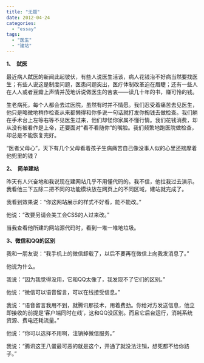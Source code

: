```yaml
---
title: "无题"
date: 2012-04-24
categories: 
  - "essay"
tags: 
  - "医生"
  - "建站"
---
```


**1、  弑医**

最近病人弑医的新闻此起彼伏，有些人说医生活该，病人花钱治不好病当然要找医生；有些人说这是制度问题，医患问题突出，医疗体制改革迫在眉睫；还有一些人在人人或者豆瓣上声情并茂地诉说做医生的苦衷——读几十年的书，赚可怜的钱。

生老病死，每个人都会去过医院，虽然有时并不情愿。我们忍受着痛苦去见医生，他只是略微地稍作检查从来都懒得和你多说一句话就打发你掏钱去做检查。我们躺在手术台上左等右等不见医生过来，他们却怪你家属不懂行情。我们花钱消费，却从没有被看作是上帝，还要面对“看不看随你”的嘴脸。我们频繁地跑医院做检查，却总是不能恢复完好。

“医者父母心”，天下有几个父母看着孩子生病痛苦自己像没事人似的心里还揣摩着他兜里的钱？

**2、  简单建站**

昨天有人兴奋地和我说现在建网站几乎不用懂代码的。我不信，他拉我过去演示。我看他三下五除二把不同的功能模块放在网页上的不同区域，建站就完成了。

我看到效果说：“你这网站展示的样式不好看，能不能改。”

他说：“改要另请会美工会CSS的人过来改。”

当我查看他所建的网站源代码时，看到一堆一堆地垃圾。

**3、微信和QQ的区别**

我和一朋友说：“我手机上的微信卸载了，以后不要再在微信上向我发消息了。”

他说为什么。

我说：“因为我觉得没用，它和QQ太像了，我发现不了它们的区别。”

他说：“微信可以语音留言，可以在线接受信息。”

我说：“语音留言我用不到，就腾讯那技术，用着费劲。你给对方发送信息，他立即接收的前提是‘客户端同时在线’，这和QQ没区别。而且它后台运行，消耗系统资源、费电还耗流量。”

他说：“你可以选择不用啊，注销掉微信服务。”

我说：“腾讯这王八蛋最可恶的就是这个，开通了就没法注销，想死都不给你路子。”
